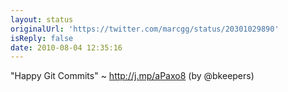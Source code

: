 ```yaml
---
layout: status
originalUrl: 'https://twitter.com/marcgg/status/20301029890'
isReply: false
date: 2010-08-04 12:35:16
---
```


"Happy Git Commits" ~ http://j.mp/aPaxo8 (by @bkeepers)
